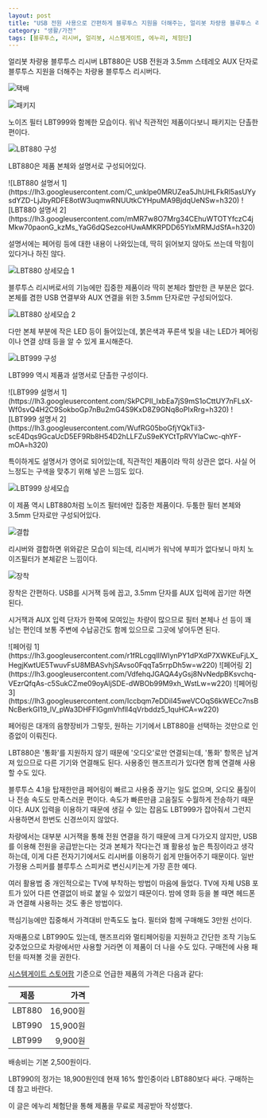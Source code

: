 ```yaml
---
layout: post
title: "USB 전원 사용으로 간편하게 블루투스 지원을 더해주는, 얼리봇 차량용 블루투스 리시버 LBT880"
category: "생활/가전"
tags: [블루투스, 리시버, 얼리봇, 시스템게이트, 에누리, 체험단]
---
```


얼리봇 차량용 블루투스 리시버 LBT880은
USB 전원과 3.5mm 스테레오 AUX 단자로
블루투스 지원을 더해주는
차량용 블루투스 리시버다.

![택배](https://lh3.googleusercontent.com/QilvdlBBJbgOsJ_xxsk1R66OMuOaIDs-08uIhbTEG4MPmpmoxiK90MQCff4EuUpmWYZFVi79VxPMhA=s480)

![패키지](https://lh3.googleusercontent.com/Pz8r7Nmc0O-lP9lG0k9jMsrs90PUl27LIQacmm6PAS4IB4susmTRngNtnWMsxyf-mP4N9Qwym3j2VA=s480)

노이즈 필터 LBT999와 함께한 모습이다.
워낙 직관적인 제품이다보니 패키지는 단촐한 편이다.

![LBT880 구성](https://lh3.googleusercontent.com/X0h1SD7li6nZpXmvQa8Y0yAUKl3QJJMMa_ADHEircsaEvTi3poARVGaTivm5u894-5Ck1yWZDwN_JA=s480)

LBT880은 제품 본체와 설명서로 구성되어있다.

<p class="center" markdown="1">
![LBT880 설명서 1](https://lh3.googleusercontent.com/C_unklpe0MRUZea5JhUHLFkRl5asUYysdYZD-LjJbyRDFE8otW3uqmwRNUUtkCYHpuMA9BjdqUeNSw=h320)
![LBT880 설명서 2](https://lh3.googleusercontent.com/mMR7w8O7Mrg34CEhuWTOTYfczC4jMkw70paonG_kzMs_YaG6dQSezcoHUwAMKRPDD65YlxMRMJdSfA=h320)
</p>

설명서에는 페어링 등에 대한 내용이 나와있는데,
딱히 읽어보지 않아도 쓰는데 막힘이 있다거나 하진 않다.

![LBT880 상세모습 1](https://lh3.googleusercontent.com/bTOgzSB73CFRDrvDncgbTVlOzbylf2WBIcXLgFPf4vKh3J5MCTh_sLxGZYbmipmXa989MHFli60j1g=s480)

블루투스 리시버로서의 기능에만 집중한 제품이라 딱히 본체라 할만한 큰 부분은 없다.
본체를 겸한 USB 연결부와 AUX 연결을 위한 3.5mm 단자로만 구성되어있다.

![LBT880 상세모습 2](https://lh3.googleusercontent.com/MrXrcHv8a7yFJBNRLzMx_JO3WX9jOvKE6-i83rgOJHZTI83QlCAJPSUNnJFJ-gYL_XMbM1xJ61blGQ=s480)

다만 본체 부분에 작은 LED 등이 들어있는데,
붉은색과 푸른색 빛을 내는 LED가 페어링이나 연결 상태 등을 알 수 있게 표시해준다.

![LBT999 구성](https://lh3.googleusercontent.com/_o4KZRamFEFAJcGuwaMTZyY8uwYn027JcoosaCCQVWj0SxOA--UFkVlmNmgigUg0lKtKXkZFjBipPg=s480)

LBT999 역시 제품과 설명서로 단촐한 구성이다.

<p class="center" markdown="1">
![LBT999 설명서 1](https://lh3.googleusercontent.com/SkPCPII_lxbEa7jS9mS1oCttUY7nFLsX-Wf0svQ4H2C9SokboGp7nBu2mG4S9KxD8Z9GNq8oPIxRrg=h320)
![LBT999 설명서 2](https://lh3.googleusercontent.com/WufRG05boGfjYQkTii3-scE4Dqs9GcaUcD5EF9Rb8H54D2hLLFZuS9eKYCtTpRVYlaCwc-qhYF-mOA=h320)
</p>

특이하게도 설명서가 영어로 되어있는데, 직관적인 제품이라 딱히 상관은 없다.
사실 어느정도는 구색을 맞추기 위해 넣은 느낌도 있다.

![LBT999 상세모습](https://lh3.googleusercontent.com/UhMWPRL0OclZzyfOs-Yq8fFVgzfgW5D5dqRbxCzqYQlLJbPjNqgSXosxGbb9VSjArFXwtlRmY2rPKQ=s480)

이 제품 역시 LBT880처럼 노이즈 필터에만 집중한 제품이다.
두툼한 필터 본체와 3.5mm 단자로만 구성되어있다.

![결합](https://lh3.googleusercontent.com/8iI7ypRCNo981Ux6LP3EfP0-yHeHJxRYTNgKOaV-irWcu6AdQM-ulLFqgjRd8ID9M2kM2VXWQZodNA=s480)

리시버와 결합하면 위와같은 모습이 되는데,
리시버가 워낙에 부피가 없다보니 마치 노이즈필터가 본체같은 느낌이다.

![장착](https://lh3.googleusercontent.com/O_xZzEXfW8qHlf9yE9s7XDDV-rGybtBWkGAXIEpxscNlPD54DuDllZjGv4hgsLBAXhH9HtWnIzeh7A=s480)

장착은 간편하다.
USB를 시거잭 등에 꼽고,
3.5mm 단자를 AUX 입력에 꼽기만 하면 된다.

시거잭과 AUX 입력 단자가 한쪽에 모여있는 차량이 많으므로
필터 본체나 선 등이 꽤 남는 편인데
보통 주변에 수납공간도 함께 있으므로 그곳에 넣어두면 된다.

<p class="center" markdown="1">
![페어링 1](https://lh3.googleusercontent.com/r1fRLcgqlllWIynPY1dPXdP7XWKEuFjLX_HegjKwtUE5TwuvFsU8MBASvhjSAvso0FqqTa5rrpDh5w=w220)
![페어링 2](https://lh3.googleusercontent.com/VdfehqJGAQA4yGsj8NvNedpBKsvchq-VEzrQfqAs-c5SukCZme09oyAljSDE-dWBOb99M9xh_WstLw=w220)
![페어링 3](https://lh3.googleusercontent.com/Iccbqm7eDDiI45weVCOqS6kWECc7nsBNcBerkGI19_lV_pWa3DHFFlGgmVhfll4qVrbddz5_1quHCA=w220)
</p>

페어링은 대개의 음향장비가 그렇듯,
원하는 기기에서 LBT880을 선택하는 것만으로 인증없이 이뤄진다.

LBT880은 '통화'를 지원하지 않기 때문에 '오디오'로만 연결되는데,
'통화' 항목은 남겨져 있으므로 다른 기기와 연결해도 된다.
사용중인 핸즈프리가 있다면 함께 연결해 사용할 수도 있다.

블루투스 4.1을 탑재한만큼 페어링이 빠르고 사용중 끊기는 일도 없으며,
오디오 품질이나 전송 속도도 만족스러운 편이다.
속도가 빠른만큼 고음질도 수월하게 전송하기 때문이다.
AUX 입력을 이용하기 때문에 생길 수 있는 잡음도
LBT999가 잡아줘서 그런지 사용하면서 한번도 신경쓰이지 않았다.

차량에서는 대부분 시거잭을 통해 전원 연결을 하기 때문에 크게 다가오지 않지만,
USB를 이용해 전원을 공급받는다는 것과 본체가 작다는건 꽤 활용성 높은 특징이라고 생각하는데,
이게 다른 전자기기에서도 리시버를 이용하기 쉽게 만들어주기 때문이다.
일반 가정용 스피커를 블루투스 스피커로 변신시키는게 가장 흔한 예다.

여러 활용법 중 개인적으로는 TV에 부착하는 방법이 마음에 들었다.
TV에 자체 USB 포트가 있어 다른 연결없이 바로 붙일 수 있었기 때문이다.
밤에 영화 등을 볼 때면 헤드폰과 연결해 사용하는 것도 좋은 방법이다.

핵심기능에만 집중해서 가격대비 만족도도 높다.
필터와 함께 구매해도 3만원 선이다.

자매품으로 LBT990도 있는데,
핸즈프리와 멀티페어링을 지원하고 간단한 조작 기능도 갖추었으므로
차량에서만 사용할 거라면 이 제품이 더 나을 수도 있다.
구매전에 사용 패턴을 따져볼 것을 권한다.

[시스템게이트 스토어팜](https://smartstore.naver.com/sgmarket/products/4256342510) 기준으로
언급한 제품의 가격은 다음과 같다:

제품   | 가격
-------|---------:
LBT880 | 16,900원
LBT990 | 15,900원
LBT999 |  9,900원

배송비는 기본 2,500원이다.

LBT990의 정가는 18,900원인데 현재 16% 할인중이라 LBT880보다 싸다.
구매하는데 참고 바란다.



<div class="im im-info">
이 글은 에누리 체험단을 통해 제품을 무료로 제공받아 작성했다.
</div>
